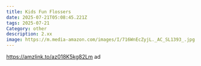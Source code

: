 ```yaml
---
title: Kids Fun Flossers
date: 2025-07-21T05:08:45.221Z
tags: 2025-07-21
Category: other
description: 2.xx
image: https://m.media-amazon.com/images/I/716WnEcZyjL._AC_SL1393_.jpg
---
```

https://amzlink.to/az018K5kg82Lm ad